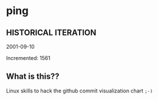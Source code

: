 # ping

## HISTORICAL ITERATION
2001-09-10

Incremented: 1561

## What is this?? 
Linux skills to hack the github commit visualization chart `;-)`
